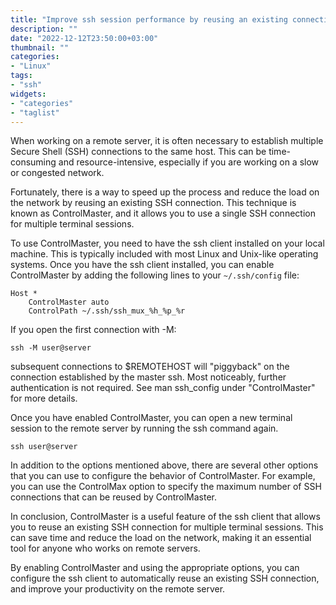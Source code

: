 ```yaml
---
title: "Improve ssh session performance by reusing an existing connection to a remote SSH server"
description: ""
date: "2022-12-12T23:50:00+03:00"
thumbnail: ""
categories:
- "Linux"
tags:
- "ssh"
widgets:
- "categories"
- "taglist"
---
```


When working on a remote server, it is often necessary to establish multiple Secure Shell (SSH) connections to the same host. This can be time-consuming and resource-intensive, especially if you are working on a slow or congested network. 

<!--more--> 

Fortunately, there is a way to speed up the process and reduce the load on the network by reusing an existing SSH connection. This technique is known as ControlMaster, and it allows you to use a single SSH connection for multiple terminal sessions.

To use ControlMaster, you need to have the ssh client installed on your local machine. This is typically included with most Linux and Unix-like operating systems. Once you have the ssh client installed, you can enable ControlMaster by adding the following lines to your `~/.ssh/config` file:

```shell
Host *
    ControlMaster auto
    ControlPath ~/.ssh/ssh_mux_%h_%p_%r
```

If you open the first connection with -M:
```shell
ssh -M user@server
``` 
subsequent connections to $REMOTEHOST will "piggyback" on the connection established by the master ssh. Most noticeably, further authentication is not required. See man ssh_config under "ControlMaster" for more details.


Once you have enabled ControlMaster, you can open a new terminal session to the remote server by running the ssh command again. 
```shell
ssh user@server
``` 

In addition to the options mentioned above, there are several other options that you can use to configure the behavior of ControlMaster. For example, you can use the ControlMax option to specify the maximum number of SSH connections that can be reused by ControlMaster. 

In conclusion, ControlMaster is a useful feature of the ssh client that allows you to reuse an existing SSH connection for multiple terminal sessions. This can save time and reduce the load on the network, making it an essential tool for anyone who works on remote servers. 

By enabling ControlMaster and using the appropriate options, you can configure the ssh client to automatically reuse an existing SSH connection, and improve your productivity on the remote server.

